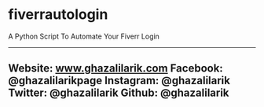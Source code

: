 # fiverrautologin
A Python Script To Automate Your Fiverr Login

------------------------------
Website: www.ghazalilarik.com
Facebook: @ghazalilarikpage
Instagram: @ghazalilarik
Twitter: @ghazalilarik
Github: @ghazalilarik
------------------------------
